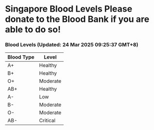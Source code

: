 Singapore Blood Levels
 Please donate to the Blood Bank if you are able to do so!
================================================================================================================================

### Blood Levels (Updated: 24 Mar 2025 09:25:37 GMT+8)
| Blood Type | Level     |
|------------|-----------|
| A+     | Healthy |
| B+     | Healthy |
| O+     | Moderate |
| AB+     | Healthy |
| A-     | Low |
| B-     | Moderate |
| O-     | Moderate |
| AB-     | Critical |
